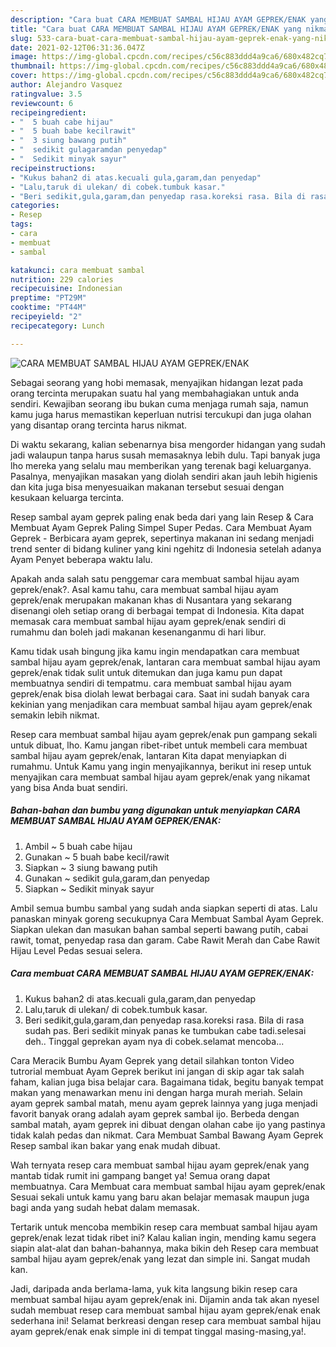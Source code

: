```yaml
---
description: "Cara buat CARA MEMBUAT SAMBAL HIJAU AYAM GEPREK/ENAK yang nikmat dan Mudah Dibuat"
title: "Cara buat CARA MEMBUAT SAMBAL HIJAU AYAM GEPREK/ENAK yang nikmat dan Mudah Dibuat"
slug: 533-cara-buat-cara-membuat-sambal-hijau-ayam-geprek-enak-yang-nikmat-dan-mudah-dibuat
date: 2021-02-12T06:31:36.047Z
image: https://img-global.cpcdn.com/recipes/c56c883ddd4a9ca6/680x482cq70/cara-membuat-sambal-hijau-ayam-geprekenak-foto-resep-utama.jpg
thumbnail: https://img-global.cpcdn.com/recipes/c56c883ddd4a9ca6/680x482cq70/cara-membuat-sambal-hijau-ayam-geprekenak-foto-resep-utama.jpg
cover: https://img-global.cpcdn.com/recipes/c56c883ddd4a9ca6/680x482cq70/cara-membuat-sambal-hijau-ayam-geprekenak-foto-resep-utama.jpg
author: Alejandro Vasquez
ratingvalue: 3.5
reviewcount: 6
recipeingredient:
- "  5 buah cabe hijau"
- "  5 buah babe kecilrawit"
- "  3 siung bawang putih"
- "  sedikit gulagaramdan penyedap"
- "  Sedikit minyak sayur"
recipeinstructions:
- "Kukus bahan2 di atas.kecuali gula,garam,dan penyedap"
- "Lalu,taruk di ulekan/ di cobek.tumbuk kasar."
- "Beri sedikit,gula,garam,dan penyedap rasa.koreksi rasa. Bila di rasa sudah pas. Beri sedikit minyak panas ke tumbukan cabe tadi.selesai deh.. Tinggal geprekan ayam nya di cobek.selamat mencoba..."
categories:
- Resep
tags:
- cara
- membuat
- sambal

katakunci: cara membuat sambal 
nutrition: 229 calories
recipecuisine: Indonesian
preptime: "PT29M"
cooktime: "PT44M"
recipeyield: "2"
recipecategory: Lunch

---
```



![CARA MEMBUAT SAMBAL HIJAU AYAM GEPREK/ENAK](https://img-global.cpcdn.com/recipes/c56c883ddd4a9ca6/680x482cq70/cara-membuat-sambal-hijau-ayam-geprekenak-foto-resep-utama.jpg)

Sebagai seorang yang hobi memasak, menyajikan hidangan lezat pada orang tercinta merupakan suatu hal yang membahagiakan untuk anda sendiri. Kewajiban seorang ibu bukan cuma menjaga rumah saja, namun kamu juga harus memastikan keperluan nutrisi tercukupi dan juga olahan yang disantap orang tercinta harus nikmat.

Di waktu  sekarang, kalian sebenarnya bisa mengorder hidangan yang sudah jadi walaupun tanpa harus susah memasaknya lebih dulu. Tapi banyak juga lho mereka yang selalu mau memberikan yang terenak bagi keluarganya. Pasalnya, menyajikan masakan yang diolah sendiri akan jauh lebih higienis dan kita juga bisa menyesuaikan makanan tersebut sesuai dengan kesukaan keluarga tercinta. 

Resep sambal ayam geprek paling enak beda dari yang lain Resep &amp; Cara Membuat Ayam Geprek Paling Simpel Super Pedas. Cara Membuat Ayam Geprek - Berbicara ayam geprek, sepertinya makanan ini sedang menjadi trend senter di bidang kuliner yang kini ngehitz di Indonesia setelah adanya Ayam Penyet beberapa waktu lalu.

Apakah anda salah satu penggemar cara membuat sambal hijau ayam geprek/enak?. Asal kamu tahu, cara membuat sambal hijau ayam geprek/enak merupakan makanan khas di Nusantara yang sekarang disenangi oleh setiap orang di berbagai tempat di Indonesia. Kita dapat memasak cara membuat sambal hijau ayam geprek/enak sendiri di rumahmu dan boleh jadi makanan kesenanganmu di hari libur.

Kamu tidak usah bingung jika kamu ingin mendapatkan cara membuat sambal hijau ayam geprek/enak, lantaran cara membuat sambal hijau ayam geprek/enak tidak sulit untuk ditemukan dan juga kamu pun dapat membuatnya sendiri di tempatmu. cara membuat sambal hijau ayam geprek/enak bisa diolah lewat berbagai cara. Saat ini sudah banyak cara kekinian yang menjadikan cara membuat sambal hijau ayam geprek/enak semakin lebih nikmat.

Resep cara membuat sambal hijau ayam geprek/enak pun gampang sekali untuk dibuat, lho. Kamu jangan ribet-ribet untuk membeli cara membuat sambal hijau ayam geprek/enak, lantaran Kita dapat menyiapkan di rumahmu. Untuk Kamu yang ingin menyajikannya, berikut ini resep untuk menyajikan cara membuat sambal hijau ayam geprek/enak yang nikamat yang bisa Anda buat sendiri.

<!--inarticleads1-->

##### Bahan-bahan dan bumbu yang digunakan untuk menyiapkan CARA MEMBUAT SAMBAL HIJAU AYAM GEPREK/ENAK:

1. Ambil  ~ 5 buah cabe hijau
1. Gunakan  ~ 5 buah babe kecil/rawit
1. Siapkan  ~ 3 siung bawang putih
1. Gunakan  ~ sedikit gula,garam,dan penyedap
1. Siapkan  ~ Sedikit minyak sayur


Ambil semua bumbu sambal yang sudah anda siapkan seperti di atas. Lalu panaskan minyak goreng secukupnya Cara Membuat Sambal Ayam Geprek. Siapkan ulekan dan masukan bahan sambal seperti bawang putih, cabai rawit, tomat, penyedap rasa dan garam. Cabe Rawit Merah dan Cabe Rawit Hijau Level Pedas sesuai selera. 

<!--inarticleads2-->

##### Cara membuat CARA MEMBUAT SAMBAL HIJAU AYAM GEPREK/ENAK:

1. Kukus bahan2 di atas.kecuali gula,garam,dan penyedap
1. Lalu,taruk di ulekan/ di cobek.tumbuk kasar.
1. Beri sedikit,gula,garam,dan penyedap rasa.koreksi rasa. Bila di rasa sudah pas. Beri sedikit minyak panas ke tumbukan cabe tadi.selesai deh.. Tinggal geprekan ayam nya di cobek.selamat mencoba...


Cara Meracik Bumbu Ayam Geprek yang detail silahkan tonton Video tutrorial membuat Ayam Geprek berikut ini jangan di skip agar tak salah faham, kalian juga bisa belajar cara. Bagaimana tidak, begitu banyak tempat makan yang menawarkan menu ini dengan harga murah meriah. Selain ayam geprek sambal matah, menu ayam geprek lainnya yang juga menjadi favorit banyak orang adalah ayam geprek sambal ijo. Berbeda dengan sambal matah, ayam geprek ini dibuat dengan olahan cabe ijo yang pastinya tidak kalah pedas dan nikmat. Cara Membuat Sambal Bawang Ayam Geprek Resep sambal ikan bakar yang enak mudah dibuat. 

Wah ternyata resep cara membuat sambal hijau ayam geprek/enak yang mantab tidak rumit ini gampang banget ya! Semua orang dapat membuatnya. Cara Membuat cara membuat sambal hijau ayam geprek/enak Sesuai sekali untuk kamu yang baru akan belajar memasak maupun juga bagi anda yang sudah hebat dalam memasak.

Tertarik untuk mencoba membikin resep cara membuat sambal hijau ayam geprek/enak lezat tidak ribet ini? Kalau kalian ingin, mending kamu segera siapin alat-alat dan bahan-bahannya, maka bikin deh Resep cara membuat sambal hijau ayam geprek/enak yang lezat dan simple ini. Sangat mudah kan. 

Jadi, daripada anda berlama-lama, yuk kita langsung bikin resep cara membuat sambal hijau ayam geprek/enak ini. Dijamin anda tak akan nyesel sudah membuat resep cara membuat sambal hijau ayam geprek/enak enak sederhana ini! Selamat berkreasi dengan resep cara membuat sambal hijau ayam geprek/enak enak simple ini di tempat tinggal masing-masing,ya!.

